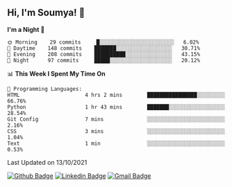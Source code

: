 ## Hi, I'm Soumya! 👋

<!--START_SECTION:waka-->
**I'm a Night 🦉** 

```text
🌞 Morning    29 commits     █░░░░░░░░░░░░░░░░░░░░░░░░   6.02% 
🌆 Daytime    148 commits    ███████░░░░░░░░░░░░░░░░░░   30.71% 
🌃 Evening    208 commits    ██████████░░░░░░░░░░░░░░░   43.15% 
🌙 Night      97 commits     █████░░░░░░░░░░░░░░░░░░░░   20.12%

```


📊 **This Week I Spent My Time On** 

```text
💬 Programming Languages: 
HTML                     4 hrs 2 mins        ████████████████░░░░░░░░░   66.76% 
Python                   1 hr 43 mins        ███████░░░░░░░░░░░░░░░░░░   28.54% 
Git Config               7 mins              ░░░░░░░░░░░░░░░░░░░░░░░░░   2.16% 
CSS                      3 mins              ░░░░░░░░░░░░░░░░░░░░░░░░░   1.04% 
Text                     1 min               ░░░░░░░░░░░░░░░░░░░░░░░░░   0.53%

```


 Last Updated on 13/10/2021
<!--END_SECTION:waka-->

[![Github Badge](https://img.shields.io/badge/-rubyruins-grey?style=for-the-badge&logo=github&logoColor=white&link=https://github.com/rubyruins/)](https://www.github.com/rubyruins/) 
[![Linkedin Badge](https://img.shields.io/badge/-Soumya%20Parekh-0072b1?style=for-the-badge&logo=Linkedin&logoColor=white&link=https://www.linkedin.com/in/Soumya-Parekh/)](https://www.linkedin.com/in/Soumya-Parekh/) 
[![Gmail Badge](https://img.shields.io/badge/-soumya.parekh@somaiya.edu-c14438?style=for-the-badge&logo=Gmail&logoColor=white&link=mailto:soumya.parekh@somaiya.edu)](mailto:soumya.parekh@somaiya.edu) 
